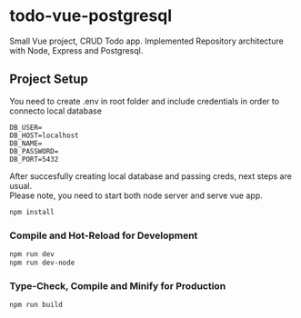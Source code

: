 # todo-vue-postgresql

Small Vue project, CRUD Todo app. Implemented Repository architecture with Node, Express and Postgresql.

## Project Setup

You need to create .env in root folder and include credentials in order to connecto local database

```
DB_USER=
DB_HOST=localhost
DB_NAME=
DB_PASSWORD=
DB_PORT=5432
```

After succesfully creating local database and passing creds, next steps are usual.<br />
Please note, you need to start both node server and serve vue app.

```sh
npm install
```

### Compile and Hot-Reload for Development

```sh
npm run dev
npm run dev-node
```

### Type-Check, Compile and Minify for Production

```sh
npm run build
```
